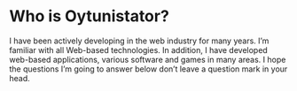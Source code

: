 # Who is Oytunistator?

I have been actively developing in the web industry for many years. I’m familiar with all Web-based technologies.
In addition, I have developed web-based applications, various software and games in many areas. I hope the questions I’m going to answer below don’t leave a question mark in your head.
